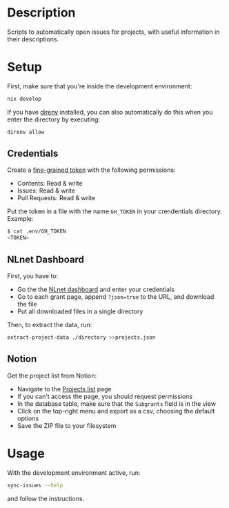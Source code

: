 # Description

Scripts to automatically open issues for projects, with useful information in their descriptions.

# Setup

First, make sure that you're inside the development environment:

```sh
nix develop
```

If you have [direnv](https://github.com/nix-community/nix-direnv) installed, you can also automatically do this when you enter the directory by executing:

```sh
direnv allow
```

## Credentials

Create a [fine-grained token](https://docs.github.com/en/authentication/keeping-your-account-and-data-secure/managing-your-personal-access-tokens#creating-a-fine-grained-personal-access-token) with the following permissions:

- Contents: Read & write
- Issues: Read & write
- Pull Requests: Read & write

Put the token in a file with the name `GH_TOKEN` in your crendentials directory. Example:

```sh
$ cat .env/GH_TOKEN
<TOKEN>
```

## NLnet Dashboard

First, you have to:

- Go the the [NLnet dashboard](https://dashboard.nlnet.nl) and enter your credentials
- Go to each grant page, append `?json=true` to the URL, and download the file
- Put all downloaded files in a single directory

Then, to extract the data, run:

```sh
extract-project-data ./directory >>projects.json
```

## Notion

Get the project list from Notion:

- Navigate to the [Projects list](https://www.notion.so/nixos-foundation/15759d49e1be808186e5dc8c2c600ba8?v=9e8141539d9c41ad98ab2368b12d030f) page
- If you can't access the page, you should request permissions
- In the database table, make sure that the `Subgrants` field is in the view
- Click on the top-right menu and export as a csv, choosing the default options
- Save the ZIP file to your filesystem

# Usage

With the development environment active, run:

```sh
sync-issues --help
```

and follow the instructions.
